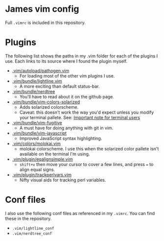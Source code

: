 # James vim config

Full `.vimrc` is included in this repository.

# Plugins
The following list shows the paths in my .vim folder for each of the plugins I use. Each links to its source where I found the plugin myself.

* [.vim/autoload/pathogen.vim](https://github.com/tpope/vim-pathogen)
    * For loading most of the other vim plugins I use.
* [.vim/bundle/lightline.vim](https://github.com/itchyny/lightline.vim)
    * A more exciting than default status-bar.
* [.vim/bundle/nerdtree](https://github.com/scrooloose/nerdtree)
    * You'll have to read about it on the github page.
* [.vim/bundle/vim-colors-solarized](https://github.com/altercation/vim-colors-solarized)
    * Adds solarized colorscheme.
    * Caveat: this doesn't work the way you'd expect unless you modify your terminal pallete.
      See: [Important note for terminal users](https://github.com/altercation/vim-colors-solarized#important-note-for-terminal-users)
* [.vim/bundle/vim-fugitive](https://github.com/tpope/vim-fugitive)
	* A must have for doing anything with git in vim.
* [.vim/bundle/vim-javascript](https://github.com/pangloss/vim-javascript)
	* Improved JavaScript syntax highlighting.
* [.vim/colors/molokai.vim](https://github.com/tomasr/molokai/blob/master/colors/molokai.vim)
	* molokai colorscheme. I use this when the solarized color pallete isn't available on the terminal I'm using.
* [.vim/plugin/eqalignsimple.vim](https://github.com/klp2/dc_eqalignssimple/blob/master/plugin/eqalignsimple.vim)
	* `shift+v` then move your cursor to cover a few lines, and press `=` to align equal signs.
* [.vim/plugin/trackperlvars.vim](https://github.com/klp2/dc_trackperlvars/blob/master/plugin/trackperlvars.vim)
	* Nifty visual aids for tracking perl variables.

# Conf files
I also use the following conf files as referenced in my `.vimrc`. You can find these in the repository.

* `.vim/lightline_conf`
* `.vim/nerdtree_conf`
